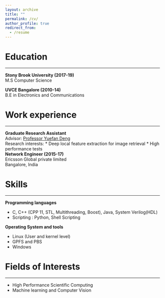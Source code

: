```yaml
---
layout: archive
title: ""
permalink: /cv/
author_profile: true
redirect_from:
  - /resume
---
```



Education
=====
------  
<b>Stony Brook University (2017-19)</b>  
M.S Computer Science  

<b>UVCE Bangalore (2010-14)</b>  
B.E in Electronics and Communications <br/>


Work experience
=====
-----
<b>Graduate Research Assistant</b>  
Advisor: <span style="color:blue"><a href='https://www.stonybrook.edu/commcms/ams/people/_faculty_profiles/deng'>Professor Yuefan Deng</a></span>  
Research interests:
    * Deep local feature extraction for image retrieval
    * High performance tests  
<b>Network Engineer (2015-17)</b>  
Ericsson Global private limited  
Bangalore, India <br/>

Skills
=====
-----
<b>Programming languages</b>  
  * C, C++ (CPP 11, STL, Multithreading, Boost), Java, System Verilog(HDL)
  * Scripting : Python, Shell Scripting<br/>

<b>Operating System and tools</b>  
  * Linux (User and kernel level)
  * GPFS and PBS
  * Windows<br/>

Fields of Interests
=====
-----
  * High Performance Scientific Computing
  * Machine learning and Computer Vision
